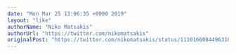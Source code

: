 ```yaml
---
date: "Mon Mar 25 13:06:35 +0000 2019"
layout: "like"
authorName: "Niko Matsakis"
authorUrl: "https://twitter.com/nikomatsakis"
originalPost: "https://twitter.com/nikomatsakis/status/1110166084496310272"
---
```

